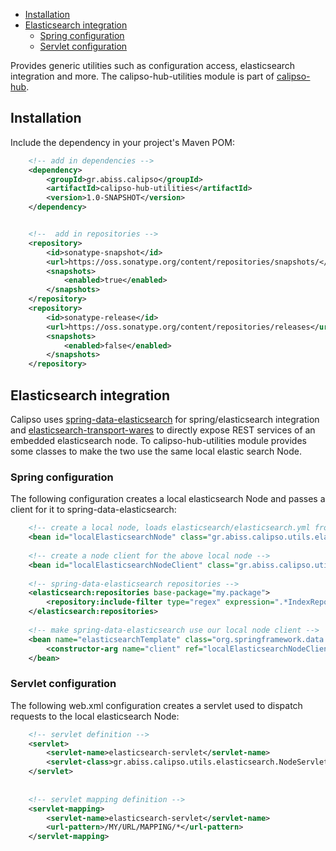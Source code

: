 
- [Installation](#installation)
- [Elasticsearch integration](#elasticsearch-integration)
    - [Spring configuration](#spring-configuration)
    - [Servlet configuration](#servlet-configuration)

Provides generic utilities such as configuration access, elasticsearch integration and more. 
The calipso-hub-utilities module is part of [calipso-hub][calipso-hub]. 

## Installation

Include the dependency in your project's Maven POM:

```xml
    <!-- add in dependencies -->
    <dependency>
        <groupId>gr.abiss.calipso</groupId>
        <artifactId>calipso-hub-utilities</artifactId>
        <version>1.0-SNAPSHOT</version>
    </dependency>


    <!--  add in repositories -->
    <repository>
        <id>sonatype-snapshot</id>
        <url>https://oss.sonatype.org/content/repositories/snapshots/</url>
        <snapshots>
            <enabled>true</enabled>
        </snapshots>
    </repository>
    <repository>
        <id>sonatype-release</id>
        <url>https://oss.sonatype.org/content/repositories/releases</url>
        <snapshots>
            <enabled>false</enabled>
        </snapshots>
    </repository>
```

## Elasticsearch integration

Calipso uses [spring-data-elasticsearch] for spring/elasticsearch integration and [elasticsearch-transport-wares] 
to directly expose REST services of an embedded elasticsearch node. To calipso-hub-utilities module provides some 
classes to make the two use the same local elastic search Node. 

### Spring configuration

The following configuration creates a local elasticsearch Node and passes a client for it to spring-data-elasticsearch:

```xml
    <!-- create a local node, loads elasticsearch/elasticsearch.yml from the classpath -->
    <bean id="localElasticsearchNode" class="gr.abiss.calipso.utils.elasticsearch.spring.LocalNodeFactoryBean" />
    
    <!-- create a node client for the above local node -->
    <bean id="localElasticsearchNodeClient" class="gr.abiss.calipso.utils.elasticsearch.spring.LocalNodeClientFactoryBean" />
    
    <!-- spring-data-elasticsearch repositories -->
    <elasticsearch:repositories base-package="my.package">
        <repository:include-filter type="regex" expression=".*IndexRepository" />
    </elasticsearch:repositories>
    
    <!-- make spring-data-elasticsearch use our local node client -->
    <bean name="elasticsearchTemplate" class="org.springframework.data.elasticsearch.core.ElasticsearchTemplate">
        <constructor-arg name="client" ref="localElasticsearchNodeClient" />
    </bean>
```

### Servlet configuration

The following web.xml configuration creates a servlet used to dispatch requests to the local elasticsearch Node:

```xml
    <!-- servlet definition -->
    <servlet>   
        <servlet-name>elasticsearch-servlet</servlet-name>
        <servlet-class>gr.abiss.calipso.utils.elasticsearch.NodeServlet</servlet-class>
    </servlet>
    
    
    <!-- servlet mapping definition -->
    <servlet-mapping>
        <servlet-name>elasticsearch-servlet</servlet-name>
        <url-pattern>/MY/URL/MAPPING/*</url-pattern>
    </servlet-mapping>
```


[calipso-hub]:../
[elasticsearch]:http://www.elasticsearch.org
[spring-data-elasticsearch]:https://github.com/spring-projects/spring-data-elasticsearch
[Elastic HQ Plugin]:http://www.elastichq.org/support_plugin.html
[elasticsearch-transport-wares]:https://github.com/elasticsearch/elasticsearch-transport-wares